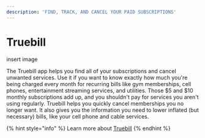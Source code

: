 ```yaml
---
description: 'FIND, TRACK, AND CANCEL YOUR PAID SUBSCRIPTIONS'
---
```


# Truebill

insert image

The Truebill app helps you find all of your subscriptions and cancel unwanted services. Use it if you want to know exactly how much you're being charged every month for recurring bills like gym memberships, cell phones, entertainment streaming services, and utilities. Those $5 and $10 monthly subscriptions add up, and you shouldn't pay for services you aren't using regularly. Truebill helps you quickly cancel memberships you no longer want. It also gives you the information you need to lower inflated \(but necessary\) bills, like your cell phone and cable services.

{% hint style="info" %}
Learn more about [Truebill](https://www.truebill.com/)
{% endhint %}



